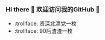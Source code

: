 ### Hi there 👋 欢迎访问我的GitHub 👋
  * :trollface: 资深北漂党一枚
  * :trollface: 90后渣渣一枚
<!--
**wangliangl/wangliangl** is a ✨ _special_ ✨ repository because its `README.md` (this file) appears on your GitHub profile.

Here are some ideas to get you started:

- 🔭 I’m currently working on ...
- 🌱 I’m currently learning ...
- 👯 I’m looking to collaborate on ...
- 🤔 I’m looking for help with ...
- 💬 Ask me about ...
- 📫 How to reach me: ...
- 😄 Pronouns: ...
- ⚡ Fun fact: ...
-->

